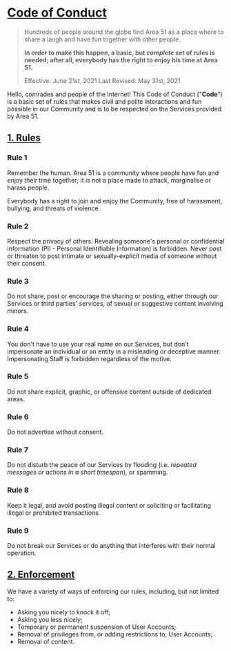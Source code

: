 # [Code of Conduct](/legal/Code-of-Conduct)

> Hundreds of people around the globe find Area 51 as a place where to share a laugh and have fun together with other people. 
>
> **In order to make this happen, a basic, but *complete* set of rules is needed; after all, everybody has the right to enjoy his time at Area 51.**
>
> Effective: June 21st, 2021
> Last Revised: May 31st, 2021

Hello, comrades and people of the Internet!
This Code of Conduct ("**Code**") is a basic set of rules that makes civil and polite interactions and fun possible in our Community and is to be respected on the Services provided by Area 51.

<h2 id="rules"><a href="#rules">1. Rules</a></h2>

### Rule 1

Remember the human. Area 51 is a community where people have fun and enjoy their time together; it is not a place made to attack, marginalise or harass people.

Everybody has a right to join and enjoy the Community, free of harassment, bullying, and threats of violence.

### Rule 2

Respect the privacy of others. Revealing someone's personal or confidential information (PII -  Personal Identifiable Information) is forbidden. Never post or threaten to post intimate or sexually-explicit media of someone without their consent.

### Rule 3

Do not share, post or encourage the sharing or posting, either through our Services or third parties' services, of sexual or suggestive content involving minors.

### Rule 4

You don't have to use your real name on our Services, but don't impersonate an individual or an entity in a misleading or deceptive manner. Impersonating Staff is forbidden regardless of the motive.

### Rule 5

Do not share explicit, graphic, or offensive content outside of dedicated areas.

### Rule 6

Do not advertise without consent.

### Rule 7

Do not disturb the peace of our Services by flooding (i.e. *repeated messages or actions in a short timespan*), or spamming.

### Rule 8

Keep it legal, and avoid posting illegal content or soliciting or facilitating illegal or prohibited transactions.

### Rule 9

Do not break our Services or do anything that interferes with their normal operation.

<h2 id="enforcement"><a href="#enforcement">2. Enforcement</a></h2>

We have a variety of ways of enforcing our rules, including, but not limited to:

- Asking you nicely to knock it off;
- Asking you less nicely;
- Temporary or permanent suspension of User Accounts;
- Removal of privileges from, or adding restrictions to, User Accounts;
- Removal of content.
